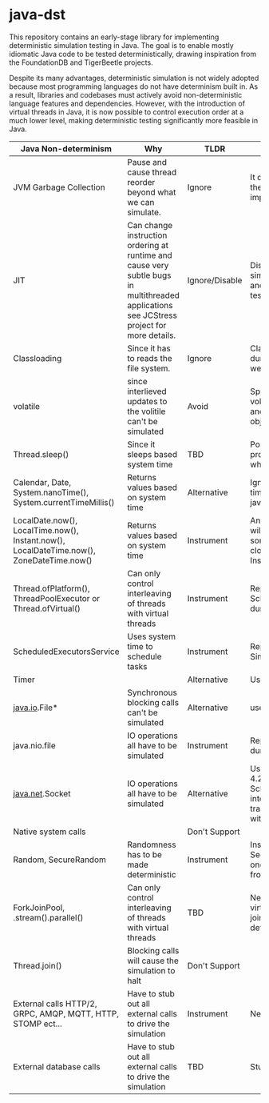 # java-dst
This repository contains an early-stage library for implementing deterministic simulation testing in Java. The goal is to enable mostly idiomatic Java code to be tested deterministically, drawing inspiration from the FoundationDB and TigerBeetle projects.

Despite its many advantages, deterministic simulation is not widely adopted because most programming languages do not have determinism built in. As a result, libraries and codebases must actively avoid non-deterministic language features and dependencies. However, with the introduction of virtual threads in Java, it is now possible to control execution order at a much lower level, making deterministic testing significantly more feasible in Java.

| Java Non-determinism| Why | TLDR  | Mitigations |
| ---------------------------------------------------------------------------------------- | ------------------------------------------------------------------------------------------------------------------------------------------ | -------------- | ----------------------------------------------------------------------------------------------------------------------------------------------------------------- |
| JVM Garbage Collection | Pause and cause thread reorder beyond what we can simulate.  | Ignore| It doesn't have a huge effect in the future its possible to implement a GC though.  |
| JIT  | Can change instruction ordering at runtime and cause very subtle bugs in multithreaded applications see JCStress project for more details. | Ignore/Disable | Disable it or turn it down during simulation if it is causing issues and leave that state space testing to tools like JCStress|
| Classloading  | Since it has to reads the file system.  | Ignore| Classloading it doesn't happen during runtime all that often so we can ignore it |
| volatile| since interlieved updates to the volitile can't be simulated | Avoid | Specifically avoid mutable volatile usage int, float, double, and long. Boolean and Immutable objects are okay.|
| Thread.sleep()| Since it sleeps based system time | TBD| Possibly replace usage with a proxy that uses simulation clock when run simulation. |
| Calendar, Date, System.nanoTime(), System.currentTimeMillis() | Returns values based on system time  | Alternative | Ignore things that are just timestamps or display. Use new java api with now(clock) instead. |
| LocalDate.now(), LocalTime.now(), Instant.now(), LocalDateTime.now(), ZoneDateTime.now() | Returns values based on system time  | Instrument  | Anything that can control logic will need to be replaced by something that can have the clock replaced e.g. Instant.now(Clock).  |
| Thread.ofPlatform(), ThreadPoolExecutor or Thread.ofVirtual() | Can only control interleaving of threads with virtual threads| Instrument  | Replace with SchedulableVirtualThreadFactory during simulation.|
| ScheduledExecutorsService | Uses system time to schedule tasks| Instrument  | Replace with SimulationScheduledExecutor  |
| Timer|  | Alternative | Use ScheduledExecutor instead |
| [java.io](http://java.io/).File\*  | Synchronous blocking calls can't be simulated | Alternative | use [java.](http://java.io/)nio.file instead |
| java.nio.file | IO operations all have to be simulated  | Instrument  | Replace FileSystem with JimFS during simulation |
| [java.net](http://java.net/).Socket| IO operations all have to be simulated  | Alternative | Use Netty instead with netty 4.2+ we can pass SchedulableVirtualThreadFactory into the event loop and use local transport to simulate network all within the JVM. |
| Native system calls |  | Don't Support  | |
| Random, SecureRandom| Randomness has to be made deterministic | Instrument  | Instances of Random and SecureRandom replaced with one instance of Random seeded from the simulation. |
| ForkJoinPool, .stream().parallel() | Can only control interleaving of threads with virtual threads| TBD| Need to look into scheduling virtual threads on custom fork join pool and replacing the default system fork join pool.  |
| Thread.join() | Blocking calls will cause the simulation to halt | Don't Support  | |
| External calls HTTP/2, GRPC, AMQP, MQTT, HTTP, STOMP ect...| Have to stub out all external calls to drive the simulation  | Instrument  | Netty stubs??? |
| External database calls| Have to stub out all external calls to drive the simulation  | TBD| Stub with h2?  |